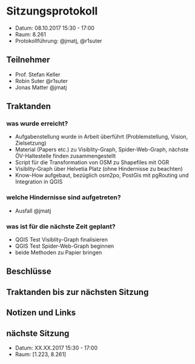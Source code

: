 # Sitzungsprotokoll

* Datum: 08.10.2017 15:30 - 17:00
* Raum: 8.261
* Protokollführung: @jmatj, @r1suter

## Teilnehmer

* Prof. Stefan Keller
* Robin Suter @r1suter
* Jonas Matter @jmatj

## Traktanden

### was wurde erreicht?

* Aufgabenstellung wurde in Arbeit überführt (Problemstellung, Vision, Zielsetzung)
* Material (Papers etc.) zu Visiblity-Graph, Spider-Web-Graph, nächste ÖV-Haltestelle finden zusammengestellt
* Script für die Transformation von OSM zu Shapefiles mit OGR
* Visiblity-Graph über Helvetia Platz (ohne Hindernisse zu beachten)
* Know-How aufgebaut, bezüglich osm2po, PostGis mit pgRouting und Integration in QGIS

### welche Hindernisse sind aufgetreten?

* Ausfall @jmatj

### was ist für die nächste Zeit geplant?

* QGIS Test Visiblity-Graph finalisieren
* QGIS Test Spider-Web-Graph beginnen
* beide Methoden zu Papier bringen

## Beschlüsse

## Traktanden bis zur nächsten Sitzung

## Notizen und Links

## nächste Sitzung

* Datum: XX.XX.2017 15:30 - 17:00
* Raum: [1.223, 8.261]
